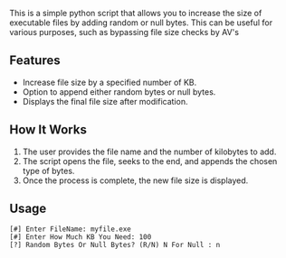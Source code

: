 
This is a simple python script that allows you to increase the size of executable files by adding random or null bytes. This can be useful for various purposes, such as bypassing file size checks by AV's

## Features
- Increase file size by a specified number of KB.
- Option to append either random bytes or null bytes.
- Displays the final file size after modification.

## How It Works
1. The user provides the file name and the number of kilobytes to add.
2. The script opens the file, seeks to the end, and appends the chosen type of bytes.
3. Once the process is complete, the new file size is displayed.

## Usage
```
[#] Enter FileName: myfile.exe
[#] Enter How Much KB You Need: 100
[?] Random Bytes Or Null Bytes? (R/N) N For Null : n
```
